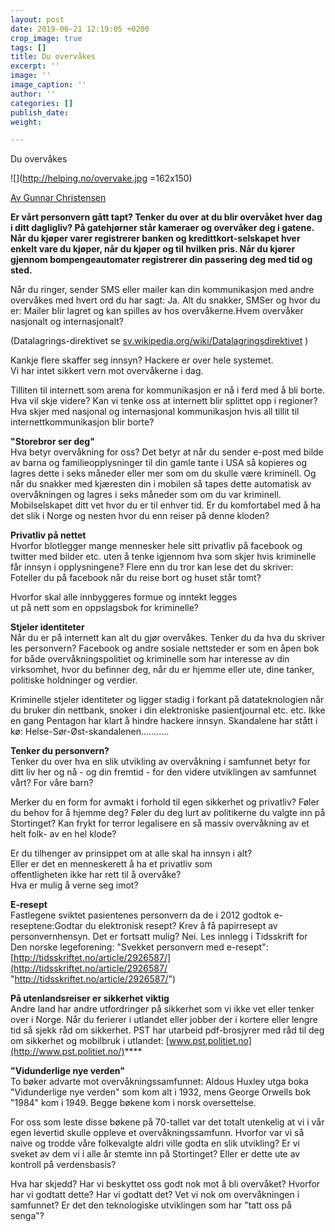 ```yaml
---
layout: post
date: 2019-06-21 12:19:05 +0200
crop_image: true
tags: []
title: Du overvåkes
excerpt: ''
image: ''
image_caption: ''
author: ''
categories: []
publish_date: 
weight: 

---
```

Du overvåkes

![](http://helping.no/overvake.jpg =162x150)

[Av Gunnar Christensen](http://helping.no/gunnar.htm)

**Er vårt personvern gått tapt? Tenker du over at du blir overvåket hver dag i ditt dagligliv? På gatehjørner står kameraer og overvåker deg i gatene. Når du kjøper varer registrerer banken og kredittkort-selskapet hver enkelt vare du kjøper, når du kjøper og til hvilken pris. Når du kjører gjennom bompengeautomater registrerer din passering deg med tid og sted.**

Når du ringer, sender SMS eller mailer kan din kommunikasjon med andre overvåkes med hvert ord du har sagt: Ja. Alt du snakker, SMSer og hvor du er: Mailer blir lagret og kan spilles av hos overvåkerne.Hvem overvåker nasjonalt og internasjonalt?  
  
(Datalagrings-direktivet se [sv.wikipedia.org/wiki/Datalagringsdirektivet](http://sv.wikipedia.org/wiki/Datalagringsdirektivet) )

Kankje flere skaffer seg innsyn? Hackere er over hele systemet.   
Vi har intet sikkert vern mot overvåkerne i dag.

Tilliten til internett som arena for kommunikasjon er nå i ferd med å bli borte. Hva vil skje videre? Kan vi tenke oss at internett blir splittet opp i regioner? Hva skjer med nasjonal og internasjonal kommunikasjon hvis all tillit til internettkommunikasjon blir borte?

**"Storebror ser deg"**  
Hva betyr overvåkning for oss? Det betyr at når du sender e-post med bilde av barna og familieopplysninger til din gamle tante i USA så kopieres og lagres dette i seks måneder eller mer som om du skulle være kriminell. Og når du snakker med kjæresten din i mobilen så tapes dette automatisk av overvåkningen og lagres i seks måneder som om du var kriminell. Mobilselskapet ditt vet hvor du er til enhver tid. Er du komfortabel med å ha det slik i Norge og nesten hvor du enn reiser på denne kloden?

**Privatliv på nettet**  
Hvorfor blotlegger mange mennesker hele sitt privatliv på facebook og twitter med bilder etc. uten å tenke igjennom hva som skjer hvis kriminelle får innsyn i opplysningene? Flere enn du tror kan lese det du skriver: Foteller du på facebook når du reise bort og huset står tomt?

Hvorfor skal alle innbyggeres formue og inntekt legges   
ut på nett som en oppslagsbok for kriminelle?

**Stjeler identiteter**  
Når du er på internett kan alt du gjør overvåkes. Tenker du da hva du skriver les personvern? Facebook og andre sosiale nettsteder er som en åpen bok for både overvåkningspolitiet og kriminelle som har interesse av din virksomhet, hvor du befinner deg, når du er hjemme eller ute, dine tanker, politiske holdninger og verdier.  
  
Kriminelle stjeler identiteter og ligger stadig i forkant på datateknologien når du bruker din nettbank, snoker i din elektroniske pasientjournal etc. etc. Ikke en gang Pentagon har klart å hindre hackere innsyn. Skandalene har stått i kø: Helse-Sør-Øst-skandalenen...........  
  
**Tenker du personvern?**  
Tenker du over hva en slik utvikling av overvåkning i samfunnet betyr for ditt liv her og nå - og din fremtid - for den videre utviklingen av samfunnet vårt? For våre barn?

Merker du en form for avmakt i forhold til egen sikkerhet og privatliv? Føler du behov for å hjemme deg? Føler du deg lurt av politikerne du valgte inn på Stortinget? Kan frykt for terror legalisere en så massiv overvåkning av et helt folk- av en hel klode?

Er du tilhenger av prinsippet om at alle skal ha innsyn i alt?   
Eller er det en menneskerett å ha et privatliv som   
offentligheten ikke har rett til å overvåke?   
Hva er mulig å verne seg imot?

**E-resept**  
Fastlegene sviktet pasientenes personvern da de i 2012 godtok e-reseptene:Godtar du elektronisk resept? Krev å få papirresept av personvernhensyn. Det er fortsatt mulig? Nei. Les innlegg i Tidsskrift for Den norske legeforening: "Svekket personvern med e-resept":  
[http://tidsskriftet.no/article/2926587/](http://tidsskriftet.no/article/2926587/ "http://tidsskriftet.no/article/2926587/")

**På utenlandsreiser er sikkerhet viktig**  
Andre land har andre utfordringer på sikkerhet som vi ikke vet eller tenker over i Norge. Når du ferierer i utlandet eller jobber der i kortere eller lengre tid så sjekk råd om sikkerhet. PST har utarbeid pdf-brosjyrer med råd til deg om sikkerhet og mobilbruk i utlandet: [www.pst.politiet.no](http://www.pst.politiet.no/)****

**"Vidunderlige nye verden"**  
To bøker advarte mot overvåkningssamfunnet: Aldous Huxley utga boka "Vidunderlige nye verden" som kom alt i 1932, mens George Orwells bok "1984" kom i 1949. Begge bøkene kom i norsk oversettelse.

For oss som leste disse bøkene på 70-tallet var det totalt utenkelig at vi i vår egen levertid skulle oppleve et overvåkningssamfunn. Hvorfor var vi så naive og trodde våre folkevalgte aldri ville godta en slik utvikling? Er vi sveket av dem vi i alle år stemte inn på Stortinget? Eller er dette ute av kontroll på verdensbasis?

Hva har skjedd? Har vi beskyttet oss godt nok mot å bli overvåket? Hvorfor har vi godtatt dette? Har vi godtatt det? Vet vi nok om overvåkningen i samfunnet? Er det den teknologiske utviklingen som har "tatt oss på senga"?